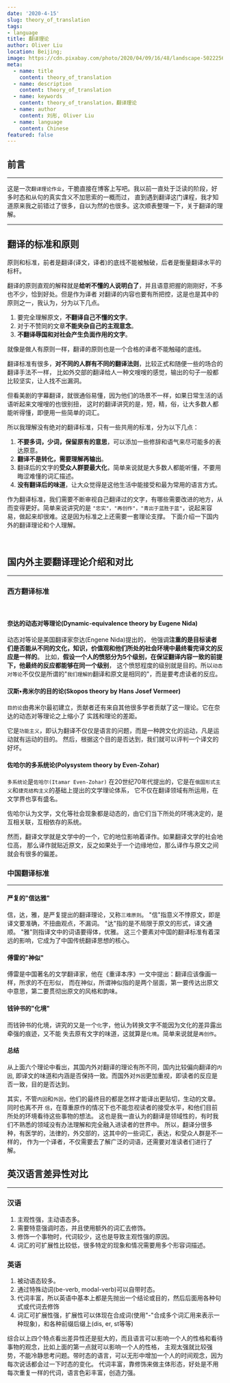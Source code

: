 ```yaml
---
date: '2020-4-15'
slug: theory_of_translation
tags:
- language
title: 翻译理论
author: Oliver Liu
location: Beijing;
image: https://cdn.pixabay.com/photo/2020/04/09/16/48/landscape-5022256_960_720.jpg
meta:
  - name: title
    content: theory_of_translation
  - name: description
    content: theory_of_translation
  - name: keywords
    content: theory_of_translation，翻译理论
  - name: author
    content: 刘彤, Oliver Liu
  - name: language
    content: Chinese
featured: false
---
```


## 前言

---

这是一次`翻译理论作业`，干脆直接在博客上写吧。我以前一直处于泛读的阶段，好多时态和从句的真实含义不加思索的一概而过，
直到遇到翻译这门课程，我才知道原来我之前错过了很多，自以为然的也很多。这次顺表整理一下，关于翻译的理解。

---

## 翻译的标准和原则

原则和标准，前者是翻译(译文，译者)的底线不能被触破，后者是衡量翻译水平的标杆。

翻译的原则直观的解释就是**给听不懂的人说明白了**，并且语意把握的刚刚好，不多也不少，恰到好处。但是作为译者
对翻译的内容也要有所把控，这是也是其中的原则之一，我认为，分为以下几点。

1. 要完全理解原文，**不翻译自己不懂的文字**。
2. 对于不赞同的文章**不能夹杂自己的主观意念**。
3. **不翻译辱国和对社会产生负面作用的文字**。

就像是做人有原则一样，翻译的原则也是一个合格的译者不能触碰的底线。

翻译标准有很多，**对不同的人群有不同的翻译法则**，比较正式和随便一些的场合的翻译手法不一样，
比如外交部的翻译给人一种文嗖嗖的感觉，输出的句子一般都比较坚实，让人找不出漏洞。

但看美剧的字幕翻译，就很通俗易懂，因为他们的场景不一样，如果日常生活的话语听起来文嗖嗖的也很别扭，
这时的翻译讲究的是，短，精，俗，让大多数人都能听得懂，即便用一些简单的词汇。

所以我理解没有绝对的翻译标准，只有一些共用的标准，分为以下几点：

1. **不要多词，少词，保留原有的意思**，可以添加一些修辞和语气来尽可能多的表达原意。
2. **翻译不是转化，需要理解再输出**。
3. 翻译后的文字的**受众人群要最大化**，简单来说就是大多数人都能听懂，不要用晦涩难懂的词汇描述。
4. **没有翻译后的味道**，让大众觉得是这他生活中能接受和最为常用的语言方式。

作为翻译标准，我们需要不断审视自己翻译过的文字，有哪些需要改进的地方，从而变得更好。简单来说讲究的是
`"忠实"，"再创作"，"青出于蓝胜于蓝"`，说起来容易，做起来却很难。这是因为标准之上还需要一套理论支撑。
下面介绍一下国内外的翻译理论和个人理解。

<br />

## 国内外主要翻译理论介绍和对比

---

### 西方翻译标准

<br />

#### 奈达的动态对等理论(Dynamic-equivalence theory by Eugene Nida)
动态对等论是美国翻译家奈达(Engene Nida)提出的，
他强调**注重的是目标读者们是否能从不同的文化，知识，价值观和他们所处的社会环境中最终看完译文的反应是一样的**。
比如，**假设一个人的愤怒分为5个级别，在保证翻译内容一致的前提下，他最终的反应都能够在同一个级别**，
这个愤怒程度的级别就是目的。所以`动态对等论`不仅仅是所谓的"`我们理解的`翻译和原文是相同的"，而是要考虑读者的反应。

#### 汉斯•弗米尔的目的论(Skopos theory by Hans Josef Vermeer)
`目的论`由弗米尔最初建立，贡献者还有来自其他很多学者贡献了这一理论。它在奈达的动态对等理论之上缩小了
实践和理论的差距。

它是`功能主义`，即认为翻译不仅仅是语言的问题，而是一种跨文化的运动，凡是运动就有运动的目的。
然后，根据这个目的是否达到，我们就可以评判一个译文的好坏。

#### 佐哈尔的多系统论(Polysystem theory by Even-Zohar)

`多系统论`是`佐哈尔(Itamar Even-Zohar)` 在20世纪70年代提出的，它是在`俄国形式主义`和`捷克结构主义`的基础上提出的文学理论体系，
它不仅在翻译领域有所运用，在文学界也享有盛名。

佐哈尔认为文学，文化等社会现象都是动态的，由它们当下所处的环境决定的，是互相关联，互相依存的系统。

然而，翻译文学就是文学中的一个，它的地位影响着译作。如果翻译文学的社会地位高，
那么译作就贴近原文，反之如果处于一个边缘地位，那么译作与原文之间就会有很多的偏差。

### 中国翻译标准

---

#### 严复的"信达雅"

信，达，雅，是严复提出的翻译理论，又称`三难原则`。
"信"指意义不悖原文，即是译文要准确，不扭曲观点，不漏词。
"达"指的是不局限于原文的形式，译文通顺。
"雅"则指译文中的词语要得体，优雅。
这三个要素对中国的翻译标准有着深远的影响，它成为了中国传统翻译思想的核心。

#### 傅雷的"神似"
傅雷是中国著名的文学翻译家，他在《重译本序》一文中提出：翻译应该像画一样，所求的不在形似，
而在神似，所谓神似指的是两个层面，第一要传达出原文中意思，第二要贯彻出原文的风格和韵味。

#### 钱钟书的"化境"
而钱钟书的化境，讲究的又是一个`化`字，他认为转换文字不能因为文化的差异露出牵强的痕迹，又不能
失去原有文字的味道，这就算是`化境`。简单来说就是`再创作`。

#### 总结

从上面六个理论中看出，其国内外对翻译的理论有所不同，国内比较偏向翻译的`内因`, 
即译文的味道和内涵是否保持一致。而国外对`外因`更加重视，即读者的反应是否一致，目的是否达到。

其实，不管`内因`和`外因`，他们的最终目的都是怎样才能译出更贴切，生动的文章。同时也离不开
`信`，在尊重原作的情况下也不能忽视读者的接受水平，和他们目前所处的环境看待这些事物的想法。
这也是我一直认为的翻译是领域性的，有时我们不熟悉的领域没有办法理解和完全融入进读者的世界中。
所以，翻译分很多种，有医学的，法律的，外交部的，这其中的一些词汇，表达，和受众人群是不一样的，
作为一个译者，不仅需要去了解广泛的词语，还需要对准读者们进行了解。

## 英汉语言差异性对比

---

### 汉语

1. 主观性强，主动语态多。
2. 需要特意强调时态，并且使用额外的词汇去修饰。
3. 修饰一个事物时，代词较少，这也是导致主观性强的原因。
4. 词汇的可扩展性比较低，很多特定的现象和情况需要用多个形容词描述。

### 英语
1. 被动语态较多。
2. 通过特殊动词(be-verb, modal-verb)可以自带时态。
3. 代词丰富，所以英语中基本上都是先抛出一个结论或目的，然后后面用各种句式或代词去修饰
4. 词汇可扩展性强，扩展性可以体现在合成词(使用"-"合成多个词汇用来表示一种现象)，和各种前缀后缀上(dis, er, st等等)

综合以上四个特点看出差异性还是挺大的，而且语言可以影响一个人的性格和看待事物的观念，比如上面的第一点就可以影响一个人的性格，
主观太强就比较强势，不能冷静思考问题。带时态的语言，可以无形中增加一个人的时间观念，因为每次说话都会过一下时态的变化。
代词丰富，靠修饰来做主体形态，好处是不用每次重复一样的代词，语言色彩丰富，创造力强。
